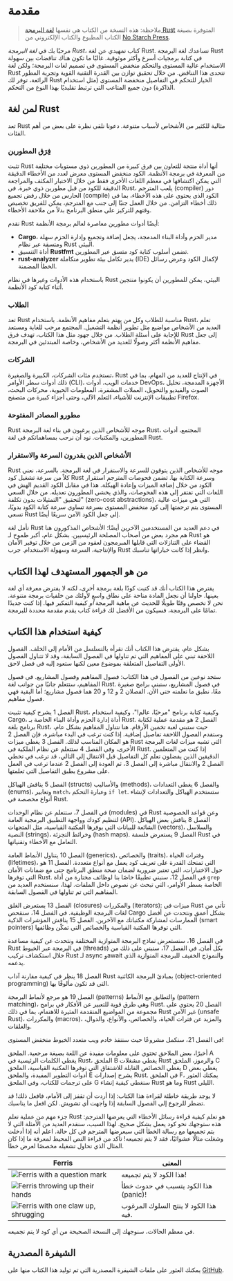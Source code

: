 # مقدمة

> ملاحظة: هذه النسخة من الكتاب هي نفسها [لغة البرمجة Rust][nsprust] المتوفرة بصيغة الكتاب المطبوع والكتاب الإلكتروني من [No Starch Press][nsp].

[nsprust]: https://nostarch.com/rust-programming-language-2nd-edition
[nsp]: https://nostarch.com/

مرحبًا بك في *لغة البرمجة Rust*، كتاب تمهيدي عن لغة Rust. تساعدك لغة البرمجة Rust في كتابة برمجيات أسرع وأكثر موثوقية. غالبًا ما تكون هناك تناقضات بين سهولة الاستخدام عالية المستوى والتحكم منخفض المستوى في تصميم لغات البرمجة؛ ولكن لغة Rust تتحدى هذا التناقض. من خلال تحقيق توازن بين القدرة التقنية القوية وتجربة المطور الرائعة، توفر لك Rust الخيار للتحكم في التفاصيل منخفضة المستوى (مثل استخدام الذاكرة) دون جميع المتاعب التي ترتبط تقليديًا بهذا النوع من التحكم.

## لمن لغة Rust

تعد Rust مثالية للكثير من الأشخاص لأسباب متنوعة. دعونا نلقي نظرة على بعض من أهم الفئات.

### فِرَق المطورين
تثبت Rust أنها أداة منتجة للتعاون بين فرق كبيرة من المطورين ذوي مستويات مختلفة من المعرفة في برمجة الأنظمة. الكود منخفض المستوى معرض لعدد من الأخطاء الدقيقة التي يمكن اكتشافها في معظم اللغات الأخرى فقط من خلال الاختبار المكثف والمراجعة الدقيقة للكود من قبل مطورين ذوي خبرة. في Rust، يلعب المترجم (compiler) دور الحارس من خلال رفض تجميع (compile) الكود الذي يحتوي على هذه الأخطاء، بما في ذلك أخطاء التزامن. من خلال العمل جنبًا إلى جنب مع المترجم، يمكن للفريق تخصيص وقتهم للتركيز على منطق البرنامج بدلاً من ملاحقة الأخطاء.

تقدم Rust أيضًا أدوات مطورين معاصرة لعالم برمجة الأنظمة:

- **Cargo**، مدير الحزم وأداة البناء المدمجة، يجعل إضافة وتجميع وإدارة الحزم سهلة ومتسقة عبر نظام Rust البيئي.
- أداة التنسيق **Rustfmt** تضمن أسلوب كتابة كود متسق عبر المطورين.
- **rust-analyzer** يدير تكامل بيئة تطوير متكاملة (IDE) لإكمال الكود وعرض رسائل الخطأ المضمنة.

باستخدام هذه الأدوات وغيرها في نظام Rust البيئي، يمكن للمطورين أن يكونوا منتجين أثناء كتابة كود الأنظمة.

### الطلاب
تعد Rust مناسبة للطلاب وكل من يهتم بتعلم مفاهيم الأنظمة. باستخدام Rust، تعلم العديد من الأشخاص مواضيع مثل تطوير أنظمة التشغيل. المجتمع مرحب للغاية ومستعد للإجابة على أسئلة الطلاب. من خلال جهود مثل هذا الكتاب، تهدف فرق Rust إلى جعل مفاهيم الأنظمة أكثر وصولًا للعديد من الأشخاص، وخاصة المبتدئين في البرمجة.

### الشركات
تستخدم مئات الشركات، الكبيرة والصغيرة، Rust في الإنتاج للعديد من المهام، بما في ذلك أدوات سطر الأوامر (CLI)، خدمات الويب، أدوات DevOps، الأجهزة المدمجة، تحليل الصوت والفيديو والتحويل، العملات المشفرة، المعلومات الحيوية، محركات البحث، تطبيقات الإنترنت للأشياء، التعلم الآلي، وحتى أجزاء كبيرة من متصفح Firefox.

### مطورو المصادر المفتوحة
Rust موجه للأشخاص الذين يرغبون في بناء لغة البرمجة Rust، المجتمع، أدوات المطورين، والمكتبات. نود أن نرحب بمساهماتكم في لغة Rust.

### الأشخاص الذين يقدرون السرعة والاستقرار
Rust موجه للأشخاص الذين يتوقون للسرعة والاستقرار في لغة البرمجة. بالسرعة، نعني كلاً من سرعة تشغيل كود Rust وسرعة الكتابة بها. تضمن فحوصات المترجم استقرار الكود من خلال إضافة الميزات وإعادة الهيكلة. هذا في مقابل الكود القديم الهش في اللغات التي تفتقر إلى هذه الفحوصات، والذي يخشى المطورون تعديله. من خلال السعي لتحقيق "التمثيلات بدون تكلفة" (zero-cost abstractions)، التي هي ميزات عالية المستوى يتم ترجمتها إلى كود منخفض المستوى بسرعة تساوي سرعة كتابة الكود يدويًا، تسعى Rust إلى جعل الكود الآمن سريعًا أيضًا.

تأمل لغة Rust في دعم العديد من المستخدمين الآخرين أيضًا؛ الأشخاص المذكورون هنا هم مجرد بعض من أصحاب المصلحة الرئيسيين. بشكل عام، أكبر طموح لـ Rust هو القضاء على التنازلات التي قابلها المبرمجون لعقود من الزمن من خلال توفير الأمان والإنتاجية، السرعة وسهولة الاستخدام. جرب Rust وانظر إذا كانت خياراتها تناسبك.

## من هو الجمهور المستهدف لهذا الكتاب

يفترض هذا الكتاب أنك قد كتبت كودًا بلغة برمجة أخرى، لكنه لا يفترض معرفة أي لغة بعينها. حاولنا أن نجعل المادة متاحة على نطاق واسع لأولئك من خلفيات برمجة متنوعة. نحن لا نخصص وقتًا طويلًا للحديث عن ماهية البرمجة *أو* كيفية التفكير فيها. إذا كنت جديدًا تمامًا على البرمجة، فسيكون من الأفضل لك قراءة كتاب يقدم مقدمة محددة للبرمجة.

## كيفية استخدام هذا الكتاب

بشكل عام، يفترض هذا الكتاب أنك تقرأه بالتسلسل من الأمام إلى الخلف. الفصول اللاحقة تبني على المفاهيم التي تم تناولها في الفصول السابقة، وقد لا تتناول الفصول الأولى التفاصيل المتعلقة بموضوع معين لكنها ستعود إليه في فصل لاحق.

ستجد نوعين من الفصول في هذا الكتاب: فصول المفاهيم وفصول المشاريع. في فصول المفاهيم، ستتعلم جانبًا من جوانب لغة Rust. في فصول المشاريع، سنبني برامج صغيرة معًا، نطبق ما تعلمته حتى الآن. الفصلان 2 و 12 و 20 هما فصول مشاريع؛ أما البقية فهي فصول مفاهيم.

الفصل 1 يشرح كيفية تثبيت Rust، وكيفية كتابة برنامج "مرحبًا، عالم!"، وكيفية استخدام Cargo، أداة إدارة الحزم وأداة البناء الخاصة بـ Rust. الفصل 2 هو مقدمة عملية لكتابة برنامج بلغة Rust، حيث ستبني لعبة تخمين الأرقام. هنا نتناول المفاهيم بشكل عام، وستقدم الفصول اللاحقة تفاصيل إضافية. إذا كنت ترغب في البدء مباشرة، فإن الفصل 2 هو المكان المناسب لذلك. الفصل 3 يغطي ميزات Rust التي تشبه ميزات لغات البرمجة الأخرى، وفي الفصل 4 ستتعلم عن نظام الملكية في Rust. إذا كنت من المتعلمين الدقيقين الذين يفضلون تعلم كل التفاصيل قبل الانتقال إلى التالي، قد ترغب في تخطي الفصل 2 والانتقال مباشرة إلى الفصل 3، ثم العودة إلى الفصل 2 عندما ترغب في العمل على مشروع يطبق التفاصيل التي تعلمتها.

الفصل 5 يناقش الهياكل (structs) والأساليب (methods)، والفصل 6 يغطي التعدادات (enums)، وتعابير `match`، وعبارة التحكم `if let`. ستستخدم الهياكل والتعدادات لإنشاء أنواع مخصصة في Rust.

في الفصل 7، ستتعلم عن نظام الوحدات (modules) في Rust وعن قواعد الخصوصية لتنظيم كودك وواجهة التطبيق البرمجية العامة (API). الفصل 8 يناقش بعض الهياكل الشائعة للبيانات التي يوفرها المكتبة القياسية، مثل المتجهات (vectors)، والسلاسل النصية (strings)، وخرائط التجزئة (hash maps). الفصل 9 يستعرض فلسفة Rust في التعامل مع الأخطاء وتقنياتها.

الفصل 10 يتناول الأنماط العامة (generics)، والخصائص (traits)، وفترات الحياة (lifetimes)، التي تمنحك القدرة على تعريف كود يعمل مع أنواع متعددة. الفصل 11 هو حول الاختبارات، التي تعتبر ضرورية لضمان صحة منطق البرنامج حتى مع ضمانات الأمان التي توفرها Rust. في الفصل 12، سنبني تطبيقًا خاصًا بنا لوظائف مختارة من أداة `grep` الخاصة بسطر الأوامر، التي تبحث عن نصوص داخل الملفات. لهذا، سنستخدم العديد من المفاهيم التي تم تناولها في الفصول السابقة.

الفصل 13 يستعرض الغلق (closures) والمكررات (iterators): ميزات في Rust تأتي من لغات البرمجة الوظيفية. في الفصل 14، سنفحص Cargo بشكل أعمق ونتحدث عن أفضل الممارسات لمشاركة مكتباتك مع الآخرين. الفصل 15 يناقش المؤشرات الذكية (smart pointers) التي توفرها المكتبة القياسية والخصائص التي تمكّن وظائفها.

في الفصل 16، سنستعرض نماذج البرمجة المتوازية المختلفة ونتحدث عن كيفية مساعدة Rust في البرمجة عبر الخيوط (threads) بكل أمان. في الفصل 17، سنبني على ذلك من خلال استكشاف تركيب Rust لـ async وawait والنموذج الخفيف للبرمجة المتوازية الذي يدعمه.

الفصل 18 ينظر في كيفية مقارنة آداب Rust بمبادئ البرمجة الكائنية (object-oriented programming) التي قد تكون مألوفًا بها.

الفصل 19 هو مرجع لأنماط البرمجة (patterns) والتطابق مع الأنماط (pattern matching)، وهي طرق قوية للتعبير عن الأفكار في برامج Rust. الفصل 20 يحتوي على مجموعة من المواضيع المتقدمة المثيرة للاهتمام، بما في ذلك Rust غير الآمن (unsafe Rust)، والمكررات (macros)، والمزيد عن فترات الحياة، والخصائص، والأنواع، والدوال، والغلقات.

في الفصل 21، سنكمل مشروعًا حيث سننفذ خادم ويب متعدد الخيوط منخفض المستوى!

أخيرًا، بعض الملاحق تحتوي على معلومات مفيدة عن اللغة بصيغة مرجعية. الملحق A يغطي الكلمات الرئيسية في Rust، الملحق B يغطي مشغلات Rust والرموز، الملحق C يغطي الخصائص القابلة للاشتقاق التي توفرها المكتبة القياسية، الملحق D يغطي بعض أدوات التطوير المفيدة، والملحق E يشرح إصدارات Rust. في الملحق F، يمكنك العثور على ترجمات للكتاب، وفي الملحق G سنغطي كيفية إنشاء Rust وما هو Rust الليلي.

لا يوجد طريقة خاطئة لقراءة هذا الكتاب: إذا أردت أن تقفز إلى الأمام، فافعل ذلك! قد تضطر للرجوع إلى الفصول السابقة إذا واجهت أي تشويش. لكن افعل ما يناسبك.

<span id="ferris"></span>

جزء مهم من عملية تعلم Rust هو تعلم كيفية قراءة رسائل الأخطاء التي يعرضها المترجم: هذه ستوجهك نحو كود يعمل بشكل صحيح. لهذا السبب، سنقدم العديد من الأمثلة التي لا يتم تجميعها مع رسالة الخطأ التي سيعرضها المترجم في كل حالة. اعلم أنه إذا أدخلت وشغلت مثالًا عشوائيًا، فقد لا يتم تجميعه! تأكد من قراءة النص المحيط لمعرفة ما إذا كان المثال الذي تحاول تشغيله مخصصًا لعرض خطأ.


| Ferris                                                                                                           | المعنى                                            |
|------------------------------------------------------------------------------------------------------------------|---------------------------------------------------|
| <img src="img/ferris/does_not_compile.svg" class="ferris-explain" alt="Ferris with a question mark"/>            | هذا الكود لا يتم تجميعه!                          |
| <img src="img/ferris/panics.svg" class="ferris-explain" alt="Ferris throwing up their hands"/>                   | هذا الكود يتسبب في حدوث خطأ (panic)!             |
| <img src="img/ferris/not_desired_behavior.svg" class="ferris-explain" alt="Ferris with one claw up, shrugging"/> | هذا الكود لا ينتج السلوك المرغوب فيه.             |

في معظم الحالات، سنوجهك إلى النسخة الصحيحة من أي كود لا يتم تجميعه.

## الشيفرة المصدرية

يمكنك العثور على ملفات الشيفرة المصدرية التي تم توليد هذا الكتاب منها على 
[GitHub][book].

[book]: https://github.com/rust-lang/book/tree/main/src
